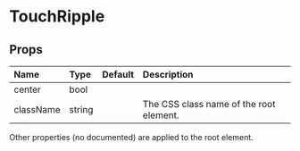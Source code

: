 TouchRipple
===========



Props
-----


| Name | Type | Default | Description |
|:-----|:-----|:-----|:-----|
| center | bool |  |   |
| className | string |  |  The CSS class name of the root element. |

Other properties (no documented) are applied to the root element.
